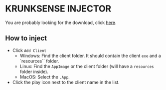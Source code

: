# KRUNKSENSE INJECTOR

You are probably looking for the download, click [here](//github.com/z3db0y/krunksense_injector/releases/latest).

## How to inject

- Click `Add Client`
    - Windows:
    Find the client folder. It should contain the client `exe` and a `resources`` folder.
    - Linux:
    Find the `AppImage` or the client folder (will have a `resources` folder inside).
    - MacOS:
    Select the `.App`.
- Click the play icon next to the client name in the list.